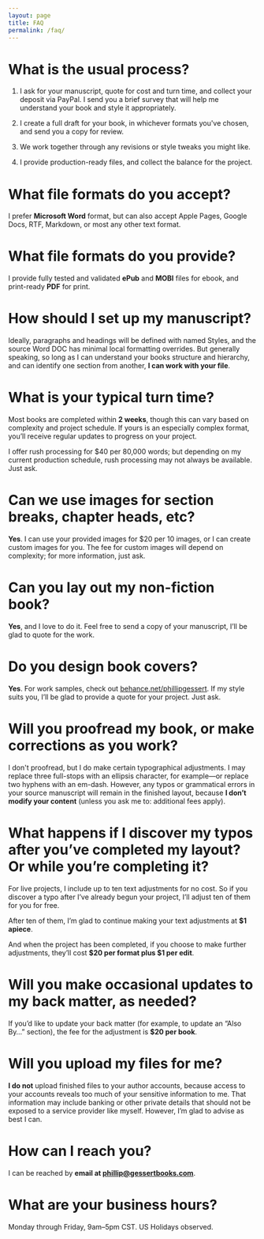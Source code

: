 ```yaml
---
layout: page
title: FAQ
permalink: /faq/
---
```


# What is the usual process?

1. I ask for your manuscript, quote for cost and turn time, and collect your deposit via PayPal. I send you a brief survey that will help me understand your book and style it appropriately.

2. I create a full draft for your book, in whichever formats you've chosen, and send you a copy for review.

3. We work together through any revisions or style tweaks you might like.

4. I provide production-ready files, and collect the balance for the project.

# What file formats do you accept?

I prefer **Microsoft Word** format, but can also accept Apple Pages, Google Docs, RTF, Markdown, or most any other text format. 

# What file formats do you provide?

I provide fully tested and validated **ePub** and **MOBI** files for ebook, and print-ready **PDF** for print. 

# How should I set up my manuscript?

Ideally, paragraphs and headings will be defined with named Styles, and the source Word DOC has minimal local formatting overrides. But generally speaking, so long as I can understand your books structure and hierarchy, and can identify one section from another, **I can work with your file**.

# What is your typical turn time?

Most books are completed within **2 weeks**, though this can vary based on complexity and project schedule. If yours is an especially complex format, you’ll receive regular updates to progress on your project.

I offer rush processing for $40 per 80,000 words; but depending on my current production schedule, rush processing may not always be available. Just ask.

# Can we use images for section breaks, chapter heads, etc?
 
**Yes**. I can use your provided images for $20 per 10 images, or I can create custom images for you. The fee for custom images will depend on complexity; for more information, just ask.

# Can you lay out my non-fiction book?

**Yes**, and I love to do it. Feel free to send a copy of your manuscript, I’ll be glad to quote for the work.

# Do you design book covers?

**Yes**. For work samples, check out [behance.net/phillipgessert](http://behance.net/phillipgessert). If my style suits you, I’ll be glad to provide a quote for your project. Just ask.

# Will you proofread my book, or make corrections as you work?

I don't proofread, but I do make certain typographical adjustments. I may replace three full-stops with an ellipsis character, for example—or replace two hyphens with an em-dash. However, any typos or grammatical errors in your source manuscript will remain in the finished layout, because **I don’t modify your content** (unless you ask me to: additional fees apply).

# What happens if I discover my typos after you’ve completed my layout? Or while you’re completing it?

For live projects, I include up to ten text adjustments for no cost. So if you discover a typo after I’ve already begun your project, I’ll adjust ten of them for you for free.

After ten of them, I’m glad to continue making your text adjustments at **$1 apiece**.

And when the project has been completed, if you choose to make further adjustments, they’ll cost **$20 per format plus $1 per edit**.

# Will you make occasional updates to my back matter, as needed?
If you’d like to update your back matter (for example, to update an “Also By…” section), the fee for the adjustment is **$20 per book**.

# Will you upload my files for me?
**I do not** upload finished files to your author accounts, because access to your accounts reveals too much of your sensitive information to me. That information may include banking or other private details that should not be exposed to a service provider like myself. However, I’m glad to advise as best I can.

# How can I reach you?
I can be reached by **email at phillip@gessertbooks.com**.

# What are your business hours?
Monday through Friday, 9am–5pm CST. US Holidays observed.